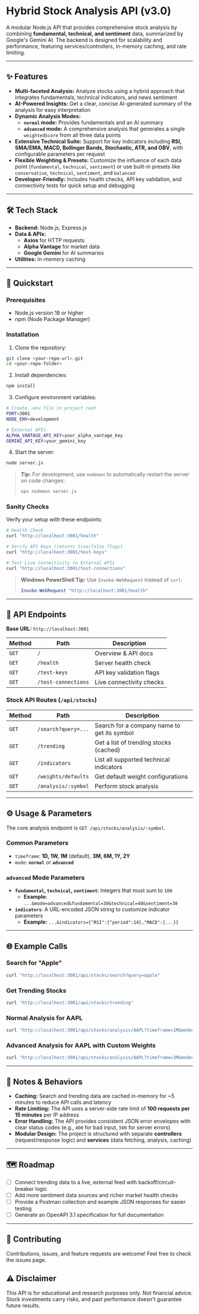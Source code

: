 # Hybrid Stock Analysis API (v3.0)

A modular Node.js API that provides comprehensive stock analysis by combining **fundamental, technical, and sentiment** data, summarized by Google's Gemini AI. The backend is designed for scalability and performance, featuring services/controllers, in-memory caching, and rate limiting.

---

## ✨ Features

- **Multi-faceted Analysis:** Analyze stocks using a hybrid approach that integrates fundamentals, technical indicators, and news sentiment
- **AI-Powered Insights:** Get a clear, concise AI-generated summary of the analysis for easy interpretation
- **Dynamic Analysis Modes:**
  - **`normal` mode:** Provides fundamentals and an AI summary
  - **`advanced` mode:** A comprehensive analysis that generates a single `weightedScore` from all three data points
- **Extensive Technical Suite:** Support for key indicators including **RSI, SMA/EMA, MACD, Bollinger Bands, Stochastic, ATR, and OBV**, with configurable parameters per request
- **Flexible Weighting & Presets:** Customize the influence of each data point (`fundamental`, `technical`, `sentiment`) or use built-in presets like `conservative`, `technical`, `sentiment`, and `balanced`
- **Developer-Friendly:** Includes health checks, API key validation, and connectivity tests for quick setup and debugging

---

## 🛠️ Tech Stack

- **Backend:** Node.js, Express.js
- **Data & APIs:**
  - **Axios** for HTTP requests
  - **Alpha Vantage** for market data
  - **Google Gemini** for AI summaries
- **Utilities:** In-memory caching

---

## 🚀 Quickstart

### Prerequisites

- Node.js version 18 or higher
- npm (Node Package Manager)

### Installation

1. Clone the repository:
```bash
git clone <your-repo-url>.git
cd <your-repo-folder>
```

2. Install dependencies:
```bash
npm install
```

3. Configure environment variables:
```bash
# Create .env file in project root
PORT=3001
NODE_ENV=development

# External APIs
ALPHA_VANTAGE_API_KEY=your_alpha_vantage_key
GEMINI_API_KEY=your_gemini_key
```

4. Start the server:
```bash
node server.js
```

> **Tip:** For development, use `nodemon` to automatically restart the server on code changes:
> ```bash
> npx nodemon server.js
> ```

### Sanity Checks

Verify your setup with these endpoints:

```bash
# Health Check
curl "http://localhost:3001/health"

# Verify API Keys (returns true/false flags)
curl "http://localhost:3001/test-keys"

# Test Live Connectivity to External APIs
curl "http://localhost:3001/test-connections"
```

> **Windows PowerShell Tip:** Use `Invoke-WebRequest` instead of `curl`:
> ```powershell
> Invoke-WebRequest "http://localhost:3001/health"
> ```

---

## 📜 API Endpoints

**Base URL:** `http://localhost:3001`

| Method | Path | Description |
|--------|------|-------------|
| `GET` | `/` | Overview & API docs |
| `GET` | `/health` | Server health check |
| `GET` | `/test-keys` | API key validation flags |
| `GET` | `/test-connections` | Live connectivity checks |

### Stock API Routes (`/api/stocks`)

| Method | Path | Description |
|--------|------|-------------|
| `GET` | `/search?query=...` | Search for a company name to get its symbol |
| `GET` | `/trending` | Get a list of trending stocks (cached) |
| `GET` | `/indicators` | List all supported technical indicators |
| `GET` | `/weights/defaults` | Get default weight configurations |
| `GET` | `/analysis/:symbol` | Perform stock analysis |

---

## ⚙️ Usage & Parameters

The core analysis endpoint is `GET /api/stocks/analysis/:symbol`.

### Common Parameters

- `timeframe`: **1D, 1W, 1M** (default), **3M, 6M, 1Y, 2Y**
- `mode`: **`normal`** or **`advanced`**

### `advanced` Mode Parameters

- **`fundamental`, `technical`, `sentiment`**: Integers that must sum to `100`
  - **Example:** `...&mode=advanced&fundamental=30&technical=40&sentiment=30`
- **`indicators`**: A URL-encoded JSON string to customize indicator parameters
  - **Example:** `...&indicators={"RSI":{"period":14},"MACD":{...}}`

---

## 🌐 Example Calls

### Search for "Apple"
```bash
curl "http://localhost:3001/api/stocks/search?query=apple"
```

### Get Trending Stocks
```bash
curl "http://localhost:3001/api/stocks/trending"
```

### Normal Analysis for AAPL
```bash
curl "http://localhost:3001/api/stocks/analysis/AAPL?timeframe=1M&mode=normal"
```

### Advanced Analysis for AAPL with Custom Weights
```bash
curl "http://localhost:3001/api/stocks/analysis/AAPL?timeframe=3M&mode=advanced&fundamental=40&technical=35&sentiment=25"
```

---

## 📝 Notes & Behaviors

- **Caching:** Search and trending data are cached in-memory for ~5 minutes to reduce API calls and latency
- **Rate Limiting:** The API uses a server-side rate limit of **100 requests per 15 minutes** per IP address
- **Error Handling:** The API provides consistent JSON error envelopes with clear status codes (e.g., `400` for bad input, `500` for server errors)
- **Modular Design:** The project is structured with separate **controllers** (request/response logic) and **services** (data fetching, analysis, caching)

---

## 🗺️ Roadmap

- [ ] Connect trending data to a live, external feed with backoff/circuit-breaker logic
- [ ] Add more sentiment data sources and richer market health checks
- [ ] Provide a Postman collection and example JSON responses for easier testing
- [ ] Generate an OpenAPI 3.1 specification for full documentation

---

## 🤝 Contributing

Contributions, issues, and feature requests are welcome! Feel free to check the issues page.


## ⚠️ Disclaimer

This API is for educational and research purposes only. Not financial advice. Stock investments carry risks, and past performance doesn't guarantee future results.